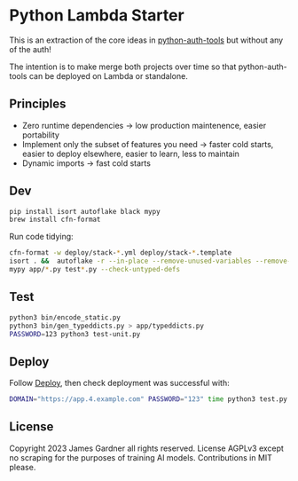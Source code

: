 # Python Lambda Starter

This is an extraction of the core ideas in [python-auth-tools](https://github.com/thejimmyg/python-auth-tools) but without any of the auth!

The intention is to make merge both projects over time so that python-auth-tools can be deployed on Lambda or standalone.

## Principles

* Zero runtime dependencies -> low production maintenence, easier portability
* Implement only the subset of features you need -> faster cold starts, easier to deploy elsewhere, easier to learn, less to maintain
* Dynamic imports -> fast cold starts

## Dev

```sh
pip install isort autoflake black mypy
brew install cfn-format
```

Run code tidying:

```sh
cfn-format -w deploy/stack-*.yml deploy/stack-*.template
isort . &&  autoflake -r --in-place --remove-unused-variables --remove-all-unused-imports . && black .
mypy app/*.py test*.py --check-untyped-defs
```

## Test

```sh
python3 bin/encode_static.py
python3 bin/gen_typeddicts.py > app/typeddicts.py
PASSWORD=123 python3 test-unit.py
```

## Deploy

Follow [Deploy](deploy/README.md), then check deployment was successful with:

```sh
DOMAIN="https://app.4.example.com" PASSWORD="123" time python3 test.py "https://$DOMAIN"
```

## License

Copyright 2023 James Gardner all rights reserved. License AGPLv3 except no scraping for the purposes of training AI models. Contributions in MIT please.
